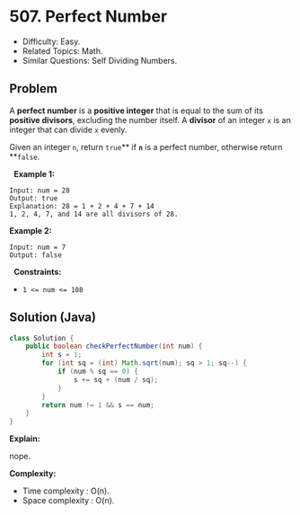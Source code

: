 # 507. Perfect Number

- Difficulty: Easy.
- Related Topics: Math.
- Similar Questions: Self Dividing Numbers.

## Problem

A **perfect number** is a **positive integer** that is equal to the sum of its **positive divisors**, excluding the number itself. A **divisor** of an integer ```x``` is an integer that can divide ```x``` evenly.

Given an integer ```n```, return ```true```** if **```n```** is a perfect number, otherwise return **```false```.

 
**Example 1:**

```
Input: num = 28
Output: true
Explanation: 28 = 1 + 2 + 4 + 7 + 14
1, 2, 4, 7, and 14 are all divisors of 28.
```

**Example 2:**

```
Input: num = 7
Output: false
```

 
**Constraints:**


	
- ```1 <= num <= 108```



## Solution (Java)

```java
class Solution {
    public boolean checkPerfectNumber(int num) {
        int s = 1;
        for (int sq = (int) Math.sqrt(num); sq > 1; sq--) {
            if (num % sq == 0) {
                s += sq + (num / sq);
            }
        }
        return num != 1 && s == num;
    }
}
```

**Explain:**

nope.

**Complexity:**

* Time complexity : O(n).
* Space complexity : O(n).
